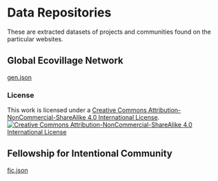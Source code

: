 # Data Repositories
These are extracted datasets of projects and communities found on the particular websites.

## Global Ecovillage Network
[gen.json](gen.json)

### License
This work is licensed under a [Creative Commons Attribution-NonCommercial-ShareAlike 4.0 International License](https://creativecommons.org/licenses/by-nc-sa/4.0/).
[![Creative Commons Attribution-NonCommercial-ShareAlike 4.0 International License](https://i.creativecommons.org/l/by-nc-sa/4.0/88x31.png)](https://creativecommons.org/licenses/by-nc-sa/4.0/)

## Fellowship for Intentional Community
[fic.json](fic.json)
